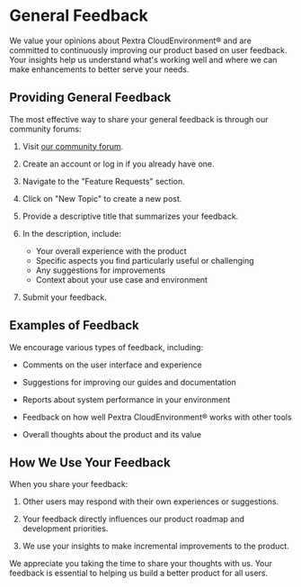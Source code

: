 # General Feedback

We value your opinions about Pextra CloudEnvironment® and are committed to continuously improving our product based on user feedback. Your insights help us understand what's working well and where we can make enhancements to better serve your needs.

## Providing General Feedback

The most effective way to share your general feedback is through our community forums:

1. Visit [our community forum](https://forum.pextra.cloud).

2. Create an account or log in if you already have one.

3. Navigate to the "Feature Requests" section.

4. Click on "New Topic" to create a new post.

5. Provide a descriptive title that summarizes your feedback.

6. In the description, include:
   - Your overall experience with the product
   - Specific aspects you find particularly useful or challenging
   - Any suggestions for improvements
   - Context about your use case and environment

7. Submit your feedback.

## Examples of Feedback

We encourage various types of feedback, including:

- Comments on the user interface and experience

- Suggestions for improving our guides and documentation

- Reports about system performance in your environment

- Feedback on how well Pextra CloudEnvironment® works with other tools

- Overall thoughts about the product and its value

## How We Use Your Feedback

When you share your feedback:

1. Other users may respond with their own experiences or suggestions.

2. Your feedback directly influences our product roadmap and development priorities.

3. We use your insights to make incremental improvements to the product.

We appreciate you taking the time to share your thoughts with us. Your feedback is essential to helping us build a better product for all users.
